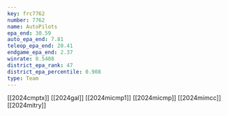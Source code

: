 ```yaml
---
key: frc7762
number: 7762
name: AutoPilots
epa_end: 30.59
auto_epa_end: 7.81
teleop_epa_end: 20.41
endgame_epa_end: 2.37
winrate: 0.5408
district_epa_rank: 47
district_epa_percentile: 0.908
type: Team
---
```

[[2024cmptx]]
[[2024gal]]
[[2024micmp1]]
[[2024micmp]]
[[2024mimcc]]
[[2024mitry]]
